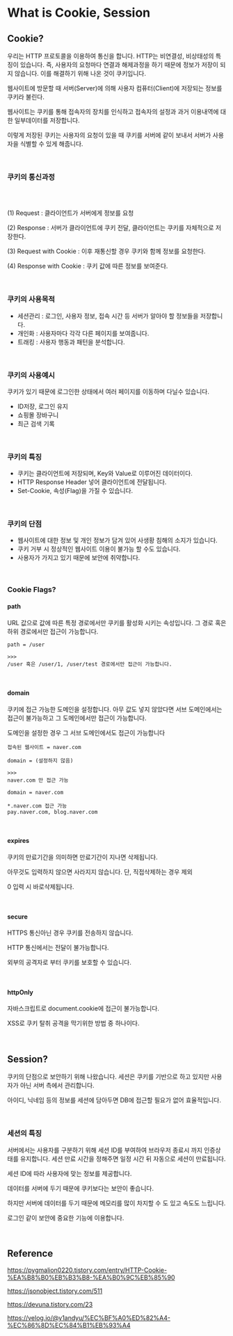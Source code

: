 # What is Cookie, Session

## Cookie?

우리는 HTTP 프로토콜을 이용하여 통신을 합니다. HTTP는 비연결성, 비상태성의 특징이 있습니다. 즉, 사용자의 요청마다 연결과 해제과정을 하기 때문에 정보가 저장이 되지 않습니다. 이를 해결하기 위해 나온 것이 쿠키입니다.

웹사이트에 방문할 때 서버(Server)에 의해 사용자 컴퓨터(Client)에 저장되는 정보를 쿠키라 불린다.

웹사이트는 쿠키를 통해 접속자의 장치를 인식하고 접속자의 설정과 과거 이용내역에 대한 일부데이터를 저장합니다.

이렇게 저장된 쿠키는 사용자의 요청이 있을 때 쿠키를 서버에 같이 보내서 서버가 사용자을 식별할 수 있게 해줍니다.

<br>

### 쿠키의 통신과정

![]()

<br>

(1) Request : 클라이언트가 서버에게 정보를 요청

(2) Response : 서버가 클라이언트에 쿠키 전달, 클라이언트는 쿠키를 자체적으로 저장한다.

(3) Request with Cookie : 이후 재통신할 경우 쿠키와 함께 정보를 요청한다.

(4) Response with Cookie : 쿠키 값에 따른 정보를 보여준다.

<br>

### 쿠키의 사용목적

- 세션관리 : 로그인, 사용자 정보, 접속 시간 등 서버가 알아야 할 정보들을 저장합니다.
- 개인화 : 사용자마다 각각 다른 페이지를 보여줍니다.
- 트래킹 : 사용자 행동과 패턴을 분석합니다.

<br>

### 쿠키의 사용예시

쿠키가 있기 때문에 로그인한 상태에서 여러 페이지를 이동하며 다닐수 있습니다.

- ID저장, 로그인 유지
- 쇼핑몰 장바구니
- 최근 검색 기록

<br>

### 쿠키의 특징

- 쿠키는 클라이언트에 저장되며, Key와 Value로 이루어진 데이터이다.
- HTTP Response Header 넣어 클라이언트에 전달됩니다.
- Set-Cookie, 속성(Flag)을 가질 수 있습니다.

<br>

### 쿠키의 단점

- 웹사이트에 대한 정보 및 개인 정보가 담겨 있어 사생황 침해의 소지가 있습니다. 
- 쿠키 거부 시 정상적인 웹사이트 이용이 불가능 할 수도 있습니다.
- 사용자가 가지고 있기 때문에 보안에 취약합니다.

<br>

### Cookie Flags?

#### path

URL 값으로 값에 따른 특정 경로에서만 쿠키를 활성화 시키는 속성입니다. 그 경로 혹은 하위 경로에서만 접근이 가능합니다.

```
path = /user

>>>
/user 혹은 /user/1, /user/test 경로에서만 접근이 가능합니다.
```

<br>

#### domain

쿠키에 접근 가능한 도메인을 설정합니다. 아무 값도 넣지 않았다면 서브 도메인에서는 접근이 불가능하고 그 도메인에서만 접근이 가능합니다.

도메인을 설정한 경우 그 서브 도메인에서도 접근이 가능합니다

```
접속된 웹사이트 = naver.com

domain = (설정하지 않음)

>>>
naver.com 만 접근 가능

domain = naver.com

*.naver.com 접근 가능
pay.naver.com, blog.naver.com
```

<br>

#### expires

쿠키의 만료기간을 의미하면 만료기간이 지나면 삭제됩니다.

아무것도 입력하지 않으면 사라지지 않습니다. 단, 직접삭제하는 경우 제외

0 입력 시 바로삭제됩니다.

<br>

#### secure

HTTPS 통신아닌 경우 쿠키를 전송하지 않습니다.

HTTP 통신에서는 전달이 불가능합니다.

외부의 공격자로 부터 쿠키를 보호할 수 있습니다.

<br>

#### httpOnly

자바스크립트로 document.cookie에 접근이 불가능합니다.

XSS로 쿠키 탈취 공격을 막기위한 방법 중 하나이다.

<br>

## Session?

쿠키의 단점으로 보안하기 위해 나왔습니다. 세션은 쿠키를 기반으로 하고 있지만 사용자가 아닌 서버 측에서 관리합니다.

아이디, 닉네임 등의 정보를 세션에 담아두면 DB에 접근할 필요가 없어 효율적입니다.

<br>

### 세션의 특징

서버에서는 사용자를 구분하기 위해 세션 ID를 부여하여 브라우저 종료시 까지 인증상태를 유지합니다. 세션 만료 시간을 정해주면 일정 시간 뒤 자동으로 세션이 만료됩니다.

세션 ID에 따라 사용자에 맞는 정보를 제공합니다.

데이터를 서버에 두기 때문에 쿠키보다는 보안이 좋습니다.

하지만 서버에 데이터를 두기 때문에 메모리를 많이 차지할 수 도 있고 속도도 느립니다.

로그인 같이 보안에 중요한 기능에 이용합니다.

<br>

## Reference

https://pygmalion0220.tistory.com/entry/HTTP-Cookie-%EA%B8%B0%EB%B3%B8-%EA%B0%9C%EB%85%90

https://jsonobject.tistory.com/511

https://devuna.tistory.com/23

https://velog.io/@y1andyu/%EC%BF%A0%ED%82%A4-%EC%86%8D%EC%84%B1%EB%93%A4